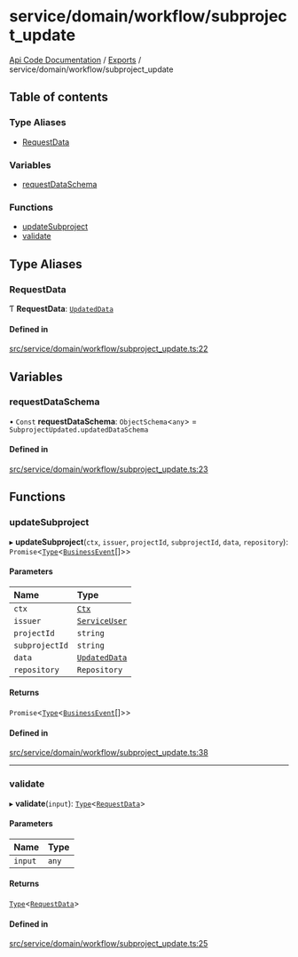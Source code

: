 # service/domain/workflow/subproject\_update
 
[Api Code Documentation](../README.md) / [Exports](../modules.md) / service/domain/workflow/subproject\_update

## Table of contents

### Type Aliases

- [RequestData](service_domain_workflow_subproject_update.md#requestdata)

### Variables

- [requestDataSchema](service_domain_workflow_subproject_update.md#requestdataschema)

### Functions

- [updateSubproject](service_domain_workflow_subproject_update.md#updatesubproject)
- [validate](service_domain_workflow_subproject_update.md#validate)

## Type Aliases

### RequestData

Ƭ **RequestData**: [`UpdatedData`](../interfaces/service_domain_workflow_subproject_updated.UpdatedData.md)

#### Defined in

[src/service/domain/workflow/subproject_update.ts:22](https://github.com/openkfw/TruBudget/blob/086d599/api/src/service/domain/workflow/subproject_update.ts#L22)

## Variables

### requestDataSchema

• `Const` **requestDataSchema**: `ObjectSchema`\<`any`\> = `SubprojectUpdated.updatedDataSchema`

#### Defined in

[src/service/domain/workflow/subproject_update.ts:23](https://github.com/openkfw/TruBudget/blob/086d599/api/src/service/domain/workflow/subproject_update.ts#L23)

## Functions

### updateSubproject

▸ **updateSubproject**(`ctx`, `issuer`, `projectId`, `subprojectId`, `data`, `repository`): `Promise`\<[`Type`](result.md#type)\<[`BusinessEvent`](service_domain_business_event.md#businessevent)[]\>\>

#### Parameters

| Name | Type |
| :------ | :------ |
| `ctx` | [`Ctx`](../interfaces/lib_ctx.Ctx.md) |
| `issuer` | [`ServiceUser`](../interfaces/service_domain_organization_service_user.ServiceUser.md) |
| `projectId` | `string` |
| `subprojectId` | `string` |
| `data` | [`UpdatedData`](../interfaces/service_domain_workflow_subproject_updated.UpdatedData.md) |
| `repository` | `Repository` |

#### Returns

`Promise`\<[`Type`](result.md#type)\<[`BusinessEvent`](service_domain_business_event.md#businessevent)[]\>\>

#### Defined in

[src/service/domain/workflow/subproject_update.ts:38](https://github.com/openkfw/TruBudget/blob/086d599/api/src/service/domain/workflow/subproject_update.ts#L38)

___

### validate

▸ **validate**(`input`): [`Type`](result.md#type)\<[`RequestData`](service_domain_workflow_subproject_update.md#requestdata)\>

#### Parameters

| Name | Type |
| :------ | :------ |
| `input` | `any` |

#### Returns

[`Type`](result.md#type)\<[`RequestData`](service_domain_workflow_subproject_update.md#requestdata)\>

#### Defined in

[src/service/domain/workflow/subproject_update.ts:25](https://github.com/openkfw/TruBudget/blob/086d599/api/src/service/domain/workflow/subproject_update.ts#L25)
